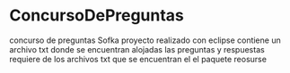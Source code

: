 # ConcursoDePreguntas
concurso de preguntas Sofka
proyecto realizado con eclipse 
contiene un archivo txt donde se encuentran alojadas las preguntas y respuestas
requiere de los archivos txt que se encuentran el el paquete reosurse
